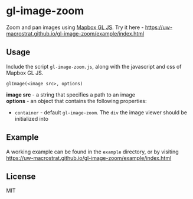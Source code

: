 # gl-image-zoom
Zoom and pan images using [Mapbox GL JS](https://github.com/mapbox/mapbox-gl-js). Try it here - https://uw-macrostrat.github.io/gl-image-zoom/example/index.html


## Usage
Include the script `gl-image-zoom.js`, along with the javascript and css of Mapbox GL JS.

`glImage(<image src>, options)`

**image src** - a string that specifies a path to an image  
**options** - an object that contains the following properties:
  - `container` - default `gl-image-zoom`. The `div` the image viewer should be initialized into


## Example
A working example can be found in the `example` directory, or by visiting https://uw-macrostrat.github.io/gl-image-zoom/example/index.html


## License
MIT

